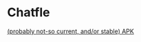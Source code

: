 Chatfle
=======

[(probably not-so current, and/or stable) APK](https://dl.dropboxusercontent.com/u/72972926/app-debug-unaligned.apk)
